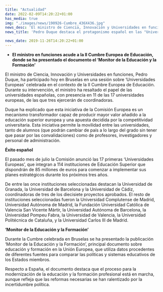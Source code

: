 ```yaml
---
title: "Actualidad"
date: 2022-02-09T14:20:22+01:00
has_media: true
img: "./images/news/190926-Cumbre_436X436.jpg"
news_desc: 'El ministro de Ciencia, Innovación y Universidades en funciones, Pedro Duque, ha participado hoy en Bruselas en una sesión sobre "Universidades Europeas" celebrada en el contexto de la II Cumbre Europea de Educación. Durante su intervención, el ministro ha resaltado el papel de las universidades españolas, con presencia en 11 de las 17 universidades europeas, de las que tres ejercerán de coordinadoras.'
news_title: 'Pedro Duque destaca el protagonismo español en las "Universidades Europeas"'

news_date: 2019-11-26T14:20:22+01:00
---
```

<ul>
<li><b>El ministro en funciones acude a la II Cumbre Europea de Educaci&oacute;n, donde se ha presentado el documento el &lsquo;Monitor de la Educaci&oacute;n y la Formaci&oacute;n&rsquo;</b></li>
</ul>
<p>El ministro de Ciencia, Innovaci&oacute;n y Universidades en funciones, Pedro Duque, ha participado hoy en Bruselas en una sesi&oacute;n sobre &lsquo;Universidades Europeas&rsquo; celebrada en el contexto de la II Cumbre Europea de Educaci&oacute;n. Durante su intervenci&oacute;n, el ministro ha resaltado el papel de las universidades espa&ntilde;olas, con presencia en 11 de las 17 universidades europeas, de las que tres ejercer&aacute;n de coordinadoras.</p>
<p>Duque ha explicado que esta iniciativa de la Comisi&oacute;n Europea es un mecanismo transformador capaz de producir mayor valor a&ntilde;adido a la educaci&oacute;n superior europea y una apuesta decidida por la competitividad universitaria. Esta iniciativa permite la movilidad entre las universidades, tanto de alumnos (que podr&aacute;n cambiar de pa&iacute;s a lo largo del grado sin tener que pasar por las convalidaciones) como de profesores, investigadores y personal de administraci&oacute;n.</p>
<p><b>&Eacute;xito espa&ntilde;ol</b></p>
<p>El pasado mes de julio la Comisi&oacute;n anunci&oacute; las 17 primeras &lsquo;Universidades Europeas&rsquo;, que integran a 114 instituciones de Educaci&oacute;n Superior que dispondr&aacute;n de 85 millones de euros para comenzar a implementar sus planes estrat&eacute;gicos durante los pr&oacute;ximos tres a&ntilde;os.</p>
<p>De entre las once instituciones seleccionadas destacan la Universidad de Granada, la Universidad de Barcelona y la Universidad de C&aacute;diz, coordinadoras de tres de los diecisiete proyectos aprobados. El resto de instituciones seleccionadas fueron la Universidad Complutense de Madrid, Universidad Aut&oacute;noma de Madrid, la Fundaci&oacute;n Universidad Cat&oacute;lica de Valencia San Vicente M&aacute;rtir, la Universidad Aut&oacute;noma de Barcelona, la Universidad Pompeu Fabra, la Universidad de Valencia, la Universidad Polit&eacute;cnica de Catalu&ntilde;a, y la Universidad Carlos III de Madrid.</p>
<p><b>&lsquo;Monitor de la Educaci&oacute;n y la Formaci&oacute;n&rsquo;</b></p>
<p>Durante la Cumbre celebrada en Bruselas se ha presentado la publicaci&oacute;n &lsquo;Monitor de la Educaci&oacute;n y la Formaci&oacute;n&rsquo;, principal documento sobre educaci&oacute;n y formaci&oacute;n en la Uni&oacute;n Europea, que utiliza datos procedentes de diferentes fuentes para comparar las pol&iacute;ticas y sistemas educativos de los Estados miembros.</p>
<p>Respecto a Espa&ntilde;a, el documento destaca que el proceso para la modernizaci&oacute;n de la educaci&oacute;n y la formaci&oacute;n profesional est&aacute; en marcha, aunque refleja que las reformas necesarias se han ralentizado por la incertidumbre pol&iacute;tica.</p>